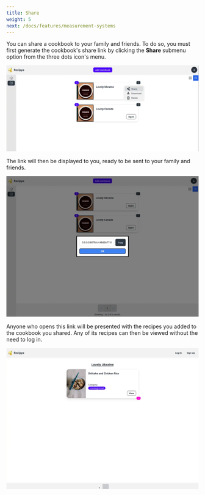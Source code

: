 ```yaml
---
title: Share
weight: 5
next: /docs/features/measurement-systems
---
```


You can share a cookbook to your family and friends. To do so, you must first generate the cookbook's share
link by clicking the **Share** submenu option from the three dots icon's menu.

![](images/cookbook-share.webp)

The link will then be displayed to you, ready to be sent to your family and friends.

![](images/cookbook-share-link.webp)

Anyone who opens this link will be presented with the recipes you added to the cookbook you shared.
Any of its recipes can then be viewed without the need to log in. 

![](images/cookbook-share-anonymous.webp)
